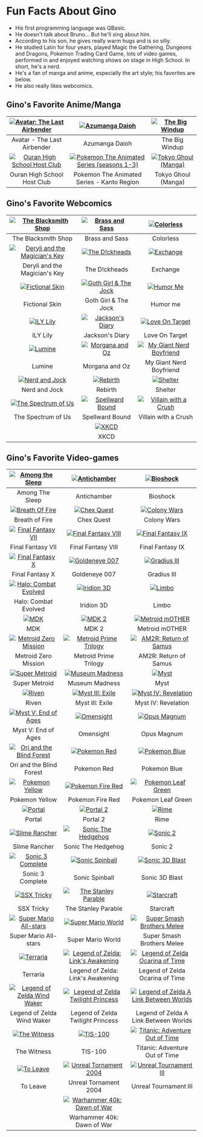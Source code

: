 <!-- markdownlint-disable MD013 -->

# Fun Facts About Gino #

- His first programming language was QBasic.
- He doesn't talk about Bruno... But he'll sing about him.
- According to his son, he gives really warm hugs and is so silly.
- He studied Latin for four years, played Magic the Gathering, Dungeons and Dragons, Pokemon Trading Card Game, lots of video games, performed in and enjoyed watching shows on stage in High School. In short, he's a nerd.
- He's a fan of manga and anime, especially the art style; his favorites are below.
- He also really likes webcomics.

## Gino's Favorite Anime/Manga ##

| [![Avatar: The Last Airbender][image-avatar]][avatar] | [![Azumanga Daioh][image-azumanga-daioh]][azumanga-daioh] | [![The Big Windup][image-the-big-windup]][the-big-windup] |
| :---: | :---: | :---: |
| Avatar - The Last Airbender | Azumanga Daioh | The Big Windup |
| [![Ouran High School Host Club][image-host-club]][host-club] | [![Pokemon The Animated Series (seasons 1-3)][image-pokemon]][pokemon] | [![Tokyo Ghoul (Manga)][image-tokyo-ghoul]][tokyo-ghoul] |
| Ouran High School Host Club | Pokemon The Animated Series - Kanto Region | Tokyo Ghoul (Manga) |

## Gino's Favorite Webcomics ##

| [![The Blacksmith Shop][image-the-blacksmith-shop]][link-the-blacksmith-shop] | [![Brass and Sass][image-brass-and-sass]][link-brass-and-sass] | [![Colorless][image-colorless]][link-colorless] |
| :---: | :---: | :---: |
| The Blacksmith Shop | Brass and Sass | Colorless |
| [![Deryli and the Magician's Key][image-deryli-and-the-magicians-key]][link-deryli-and-the-magicians-key] | [![The D!ckheads][image-the-dickheads]][link-the-dickheads] | [![Exchange][image-exchange]][link-exchange] |
| Deryli and the Magician's Key | The D!ckheads | Exchange |
| [![Fictional Skin][image-fictional-skin]][link-fictional-skin] | [![Goth Girl & The Jock][image-goth-girl-and-the-jock]][link-goth-girl-and-the-jock] | [![Humor Me][image-humor-me]][link-humor-me] |
| Fictional Skin | Goth Girl & The Jock | Humor me |
| [![ILY Lily][image-ily-lily]][link-ily-lily] | [![Jackson's Diary][image-jacksons-diary]][link-jacksons-diary] | [![Love On Target][image-love-on-target]][link-love-on-target] |
| ILY Lily | Jackson's Diary | Love On Target |
| [![Lumine][image-lumine]][link-lumine] | [![Morgana and Oz][image-morgana-and-oz]][link-morgana-and-oz] | [![My Giant Nerd Boyfriend][image-my-giant-nerd-boyfriend]][link-my-giant-nerd-boyfriend] |
| Lumine | Morgana and Oz | My Giant Nerd Boyfriend |
| [![Nerd and Jock][image-nerd-and-jock]][link-nerd-and-jock] | [![Rebirth][image-rebirth]][link-rebirth] | [![Shelter][image-shelter]][link-shelter] |
| Nerd and Jock | Rebirth | Shelter | 
| [![The Spectrum of Us][image-the-spectrum-of-us]][link-the-spectrum-of-us] | [![Spellward Bound][image-spellward-bound]][link-spellward-bound] | [![Villain with a Crush][image-villain-with-a-crush]][link-villain-with-a-crush] |
| The Spectrum of Us | Spellward Bound | Villain with a Crush |
|  | [![XKCD][image-xkcd]][link-xkcd] |  |
|  | XKCD |  |

## Gino's Favorite Video-games ##

| [![Among the Sleep][fav-among-the-sleep]][link-among-the-sleep] | [![Antichamber][fav-antichamber]][link-antichamber] | [![Bioshock][fav-bioshock]][link-bioshock] |
| :----: | :----: | :----: |
| Among The Sleep | Antichamber | Bioshock |
| [![Breath Of Fire][fav-breath-of-fire]][link-breath-of-fire] | [![Chex Quest][fav-chex-quest]][link-chex-quest] | [![Colony Wars][fav-colony-wars]][link-colony-wars] |
| Breath of Fire | Chex Quest | Colony Wars |
| [![Final Fantasy VII][fav-final-fantasy-vii]][link-final-fantasy-7] | [![Final Fantasy VIII][fav-final-fantasy-viii]][link-final-fantasy-8] | [![Final Fantasy IX][fav-final-fantasy-ix]][link-final-fantasy-9] |
| Final Fantasy VII | Final Fantasy VIII | Final Fantasy IX |
| [![Final Fantasy X][fav-final-fantasy-x]][link-final-fantasy-10] | [![Goldeneye 007][fav-goldeneye-007]][link-goldeneye] | [![Gradius III][fav-gradius-III]][link-gradius] |
| Final Fantasy X | Goldeneye 007 | Gradius III |
| [![Halo: Combat Evolved][fav-halo]][link-halo] | [![Iridion 3D][fav-iridion-3D]][link-iridion-3d] | [![Limbo][fav-limbo]][link-limbo] |
| Halo: Combat Evolved | Iridion 3D | Limbo |
| [![MDK][fav-mdk]][link-mdk] | [![MDK 2][fav-mdk2]][link-mdk2] | [![Metroid mOTHER][fav-metroid-mother]][link-metroid-mother] |
| MDK | MDK 2 | Metroid mOTHER |
| [![Metroid Zero Mission][fav-metroid-zero-mission]][link-metroid-zero-mission] | [![Metroid Prime Trilogy][fav-metroid-prime-trilogy]][link-metroid-prime] | [![AM2R: Return of Samus][fav-am2r]][link-am2r] |
| Metroid Zero Mission | Metroid Prime Trilogy | AM2R: Return of Samus |
| [![Super Metroid][fav-super-metroid]][link-super-metroid] | [![Museum Madness][fav-museum-madness]][link-museum-madness] | [![Myst][fav-myst]][link-myst] |
| Super Metroid | Museum Madness | Myst |
| [![Riven][fav-riven]][link-riven] | [![Myst III: Exile][fav-myst-exile]][link-myst-exile] | [![Myst IV: Revelation][fav-myst-revelation]][link-myst-revelation] |
| Riven | Myst III: Exile | Myst IV: Revelation |
| [![Myst V: End of Ages][fav-myst-end-of-ages]][link-myst-end-of-ages] | [![Omensight][fav-omensight]][link-omensight] | [![Opus Magnum][fav-opus-magnum]][link-opus-magnum] |
| Myst V: End of Ages | Omensight | Opus Magnum |
| [![Ori and the Blind Forest][fav-ori-and-the-blind-forest]][link-ori] | [![Pokemon Red][fav-pokemon-red]][link-pokemon-red] | [![Pokemon Blue][fav-pokemon-blue]][link-pokemon-blue] |
| Ori and the Blind Forest | Pokemon Red | Pokemon Blue |
| [![Pokemon Yellow][fav-pokemon-yellow]][link-pokemon-yellow] | [![Pokemon Fire Red][fav-pokemon-fire-red]][link-pokemon-fire-red] | [![Pokemon Leaf Green][fav-pokemon-leaf-green]][link-pokemon-leaf-green] |
| Pokemon Yellow | Pokemon Fire Red | Pokemon Leaf Green |
| [![Portal][fav-portal-1]][link-portal] | [![Portal 2][fav-portal-2]][link-portal2] | [![Rime][fav-rime]][link-rime] |
| Portal | Portal 2 | Rime |
| [![Slime Rancher][fav-slime-rancher]][link-slime-rancher] | [![Sonic The Hedgehog][fav-sonic-1]][link-sonic1] | [![Sonic 2][fav-sonic-2]][link-sonic2] |
| Slime Rancher | Sonic The Hedgehog | Sonic 2 |
| [![Sonic 3 Complete][fav-sonic-3]][link-sonic3-complete] | [![Sonic Spinball][fav-sonic-spinball]][link-sonic-spinball] | [![Sonic 3D Blast][fav-sonic-3d-blast]][link-sonic-blast] |
| Sonic 3 Complete | Sonic Spinball | Sonic 3D Blast |
| [![SSX Tricky][fav-ssx-tricky]][link-ssx-tricky] | [![The Stanley Parable][fav-stanley-parable]][link-the-stanley-parable] | [![Starcraft][fav-starcraft]][link-starcraft] |
| SSX Tricky | The Stanley Parable | Starcraft |
| [![Super Mario All-stars][fav-super-mario-all-stars]][link-super-mario-all-stars] | [![Super Mario World][fav-super-mario-world]][link-super-mario-world] | [![Super Smash Brothers Melee][fav-super-smash-bros-melee]][link-super-smash-bros-melee] |
| Super Mario All-stars | Super Mario World | Super Smash Brothers Melee |
| [![Terraria][fav-terraria]][link-terraria] | [![Legend of Zelda: Link's Awakening][fav-zelda-links-awakening-dx]][link-zelda-links-awakening] | [![Legend of Zelda Ocarina of Time][fav-zelda-ocarina-of-time]][link-zelda-ocarina-of-time] |
| Terraria | Legend of Zelda: Link's Awakening | Legend of Zelda Ocarina of Time |
| [![Legend of Zelda Wind Waker][fav-zelda-wind-waker]][link-zelda-wind-waker] | [![Legend of Zelda Twilight Princess][fav-zelda-twilight-princess]][link-zelda-twilight-princess] | [![Legend of Zelda A Link Between Worlds][fav-zelda-link-between-words]][link-zelda-link-between-worlds] |
| Legend of Zelda Wind Waker | Legend of Zelda Twilight Princess | Legend of Zelda A Link Between Worlds |
| [![The Witness][fav-the-witness]][link-the-witness] | [![TIS-100][fav-tis-100]][link-tis-100] | [![Titanic: Adventure Out of Time][fav-titanic-adventure-out-of-time]][link-titanic] |
| The Witness | TIS-100 | Titanic: Adventure Out of Time |
| [![To Leave][fav-to-leave]][link-to-leave] | [![Unreal Tornament 2004][fav-unreal-tournament-2004]][link-unreal-tournament-2k4] | [![Unreal Tournament III][fav-unreal-tournament-3]][link-unreal-tournament-3] |
| To Leave | Unreal Tornament 2004 | Unreal Tournament III |
| | [![Warhammer 40k: Dawn of War][fav-warhammer-40k]][link-warhammer-dawn-of-war] | |
| | Warhammer 40k: Dawn of War | |

[avatar]: https://www.netflix.com/title/70142405\
[azumanga-daioh]: https://archive.org/details/azumanga-daioh-full-series-english-sub
[the-big-windup]: https://www.crunchyroll.com/series/GP5HJ8EDW/big-windup
[host-club]: https://www.netflix.com/title/70205014
[pokemon]: https://watch.pokemon.com/en-us/
[tokyo-ghoul]: https://tokyoghoul.online/

[image-avatar]: /Assets/Grids/Favorite-Fiction/Avatar%20-%20The%20Last%20Airbender.png
[image-azumanga-daioh]: /Assets/Grids/Favorite-Fiction/Azumanga%20Daioh.png
[image-the-big-windup]: /Assets/Grids/Favorite-Fiction/The%20Big%20Windup.png
[image-host-club]: /Assets/Grids/Favorite-Fiction/Ouran%20High%20School%20Host%20Club.png
[image-pokemon]: /Assets/Grids/Favorite-Fiction/Pokemon%20-%20The%20Kanto%20Region.png
[image-tokyo-ghoul]: /Assets/Grids/Favorite-Fiction/Tokyo%20Ghoul.png

[link-the-blacksmith-shop]: https://www.webtoons.com/en/canvas/the-blacksmith-shop/list
[link-brass-and-sass]: https://www.webtoons.com/en/romance/brass-and-sass/list
[link-colorless]: https://www.webtoons.com/en/canvas/colorless/list
[link-deryli-and-the-magicians-key]: https://tapas.io/series/deryli
[link-the-dickheads]: https://www.webtoons.com/en/romance/the-dickheads/list
[link-exchange]: https://tapas.io/series/Exchange
[link-fictional-skin]: https://www.webtoons.com/en/drama/fictional-skin/list
[link-goth-girl-and-the-jock]: https://www.webtoons.com/en/canvas/goth-girl-the-jock/list?title_no=764411
[link-humor-me]: https://www.webtoons.com/en/canvas/humor-me/list
[link-ily-lily]: https://www.webtoons.com/en/challenge/ily-lily-/list
[link-jacksons-diary]: https://www.webtoons.com/en/supernatural/jacksons-diary/list
[link-love-on-target]: https://www.webtoons.com/en/comedy/love-on-target/list
[link-lumine]: https://www.webtoons.com/en/fantasy/lumine/list
[link-morgana-and-oz]: https://www.webtoons.com/en/fantasy/morgana-and-oz/list
[link-my-giant-nerd-boyfriend]: https://www.webtoons.com/en/slice-of-life/my-giant-nerd-boyfriend/list
[link-nerd-and-jock]: https://www.webtoons.com/en/canvas/nerd-and-jock/list
[link-rebirth]: https://www.webtoons.com/en/sf/rebirth/list
[link-shelter]: https://tapas.io/series/SHELTER3
[link-the-spectrum-of-us]: https://www.webtoons.com/en/canvas/the-spectrum-of-us/list
[link-spellward-bound]: https://www.webtoons.com/en/fantasy/spellward-bound/list
[link-villain-with-a-crush]: https://www.webtoons.com/en/romance/villain-with-a-crush/list
[link-xkcd]: https://xkcd.com

[image-the-blacksmith-shop]: /Assets/Grids/Favorite-Fiction/The%20Blacksmith%20Shop.png
[image-brass-and-sass]: /Assets/Grids/Favorite-Fiction/Brass%20and%20Sass.png
[image-colorless]: /Assets/Grids/Favorite-Fiction/Colorless%20-%20Crazy%20Joki.png
[image-deryli-and-the-magicians-key]: /Assets/Grids/Favorite-Fiction/Deryli%20and%20the%20Magician's%20Key.png
[image-the-dickheads]: /Assets/Grids/Favorite-Fiction/Dickheads.png
[image-exchange]: /Assets/Grids/Favorite-Fiction/Exchange%20Grid.png
[image-fictional-skin]: /Assets/Grids/Favorite-Fiction/Fictional%20Skin.png
[image-goth-girl-and-the-jock]: /Assets/Grids/Favorite-Fiction/Goth%20Girl%20and%20the%20Jock%20Head%20Pats.png
[image-humor-me]: /Assets/Grids/Favorite-Fiction/Humor%20Me.png
[image-ily-lily]: /Assets/Grids/Favorite-Fiction/ILY%20Lily.png
[image-jacksons-diary]: /Assets/Grids/Favorite-Fiction/Jackson's%20Diary.png
[image-love-on-target]: /Assets/Grids/Favorite-Fiction/Love%20on%20Target.png
[image-lumine]: /Assets/Grids/Favorite-Fiction/Lumine.png
[image-morgana-and-oz]: /Assets/Grids/Favorite-Fiction/Morgana%20and%20Oz.png
[image-my-giant-nerd-boyfriend]: /Assets/Grids/Favorite-Fiction/My%20Giant%20Nerd%20Boyfriend.png
[image-nerd-and-jock]: /Assets/Grids/Favorite-Fiction/Nerd%20and%20Jock%20-%20Vingettes.png
[image-rebirth]: /Assets/Grids/Favorite-Fiction/Rebirth.png
[image-shelter]: /Assets/Grids/Favorite-Fiction/Shelter.png
[image-the-spectrum-of-us]: /Assets/Grids/Favorite-Fiction/The%20Spectrum%20of%20Us.png
[image-spellward-bound]: /Assets/Grids/Favorite-Fiction/Spellward%20Bound.png
[image-villain-with-a-crush]: /Assets/Grids/Favorite-Fiction/Villian%20With%20a%20Crush%20-%20Rosa%20with%20Mask%20against%20wall.png
[image-xkcd]: /Assets/Grids/Favorite-Fiction/XKCD.png

[fav-among-the-sleep]: /Assets/Grids/Favorites/Among%20the%20Sleep%20-%20Enhanced%20Edition.jpg
[fav-antichamber]: /Assets/Grids/Favorites/Antichamber.png
[fav-bioshock]: /Assets/Grids/Favorites/Bioshock%20Remastered.png
[fav-breath-of-fire]: /Assets/Grids/Favorites/Breath%20of%20Fire.png
[fav-chex-quest]: /Assets/Grids/Favorites/Chex%20Quest.png
[fav-colony-wars]: /Assets/Grids/Favorites/Colony%20Wars.png
[fav-final-fantasy-vii]: /Assets/Grids/Favorites/Final%20Fantasy%20VII.png
[fav-final-fantasy-viii]: /Assets/Grids/Favorites/Final%20Fantasy%20VIII.png
[fav-final-fantasy-ix]: /Assets/Grids/Favorites/Final%20Fantasy%20IX.png
[fav-final-fantasy-x]: /Assets/Grids/Favorites/Final%20Fantasy%20X%20and%20X-2%20HD%20Remaster.png
[fav-goldeneye-007]: /Assets/Grids/Favorites/Goldeneye%20Double%20Oh%20Seven.png
[fav-gradius-III]: /Assets/Grids/Favorites/Gradius%203.png
[fav-halo]: /Assets/Grids/Favorites/Halo%20-%20Combat%20Evolved.png
[fav-iridion-3D]: /Assets/Grids/Favorites/Iridion%203D.jpg
[fav-limbo]: /Assets/Grids/Favorites/Limbo.png
[fav-mdk]: /Assets/Grids/Favorites/MDK.png
[fav-mdk2]: /Assets/Grids/Favorites/MDK2.png
[fav-metroid-mother]: /Assets/Grids/Favorites/Metroid%20mOTHER.png
[fav-metroid-zero-mission]: /Assets/Grids/Favorites/Metroid%20Zero%20Mission.png
[fav-metroid-prime-trilogy]: /Assets/Grids/Favorites/Metroid%20Prime%20Trilogy.png
[fav-am2r]: /Assets/Grids/Favorites/AM2R%20Return%20of%20Samus.png
[fav-super-metroid]: /Assets/Grids/Favorites/Super%20Metroid.png
[fav-museum-madness]: /Assets/Grids/Favorites/Museum%20Madness.png
[fav-myst]: /Assets/Grids/Favorites/Myst%202021.png
[fav-riven]: /Assets/Grids/Favorites/Myst%20II%20-%20Riven.png
[fav-myst-exile]: /Assets/Grids/Favorites/Myst%20III%20Exile.png
[fav-myst-revelation]: /Assets/Grids/Favorites/Myst%20IV%20Revelation.png
[fav-myst-end-of-ages]: /Assets/Grids/Favorites/Myst%20V%20End%20of%20Ages.png
[fav-omensight]: /Assets/Grids/Favorites/Omensight.jpg
[fav-opus-magnum]: /Assets/Grids/Favorites/Opus%20Magnum.png
[fav-ori-and-the-blind-forest]: /Assets/Grids/Favorites/Ori%20and%20The%20Blind%20Forest.png
[fav-pokemon-blue]: /Assets/Grids/Favorites/Pokemon%20Blue.png
[fav-pokemon-red]: /Assets/Grids/Favorites/Pokemon%20Red.png
[fav-pokemon-yellow]: /Assets/Grids/Favorites/Pokemon%20Yellow.png
[fav-pokemon-fire-red]: /Assets/Grids/Favorites/Pokemon%20Fire%20Red.png
[fav-pokemon-leaf-green]: /Assets/Grids/Favorites/Pokemon%20Leaf%20Green.png
[fav-portal-1]: /Assets/Grids/Favorites/Portal.png
[fav-portal-2]: /Assets/Grids/Favorites/Portal%202.png
[fav-rime]: /Assets/Grids/Favorites/Rime.png
[fav-slime-rancher]: /Assets/Grids/Favorites/Slime%20Rancher.png
[fav-sonic-1]: /Assets/Grids/Favorites/Sonic%20the%20Hedgehog.png
[fav-sonic-2]: /Assets/Grids/Favorites/Sonic%20the%20Hedgehog%202.png
[fav-sonic-3]: /Assets/Grids/Favorites/Sonic%20the%20hedgehog%203%20complete.png
[fav-sonic-spinball]: /Assets/Grids/Favorites/Sonic%20Spinball.png
[fav-sonic-3d-blast]: /Assets/Grids/Favorites/Sonic%203D%20Blast.png
[fav-ssx-tricky]: /Assets/Grids/Favorites/SSX%20Tricky.png
[fav-stanley-parable]: /Assets/Grids/Favorites/Stanley%20Parable.png
[fav-starcraft]: /Assets/Grids/Favorites/Starcraft.png
[fav-super-mario-all-stars]: /Assets/Grids/Favorites/Super%20Mario%20All%20Stars.png
[fav-super-mario-world]: /Assets/Grids/Favorites/Super%20Mario%20World.png
[fav-super-smash-bros-melee]: /Assets/Grids/Favorites/Super%20Smash%20Brothers%20Melee.png
[fav-terraria]: /Assets/Grids/Favorites/Terraria.png
[fav-zelda-links-awakening-dx]: /Assets/Grids/Favorites/The%20Legend%20of%20Zelda%20-%20Links%20Awakening.png
[fav-zelda-ocarina-of-time]: /Assets/Grids/Favorites/The%20Legend%20of%20Zelda%20-%20Ocarina%20of%20Time%20Original.png
[fav-zelda-wind-waker]: /Assets/Grids/Favorites/The%20Legend%20of%20Zelda%20-%20Wind%20Waker.png
[fav-zelda-twilight-princess]: /Assets/Grids/Favorites/The%20Legend%20of%20Zelda%20-%20Twilight%20Princess.png
[fav-zelda-link-between-words]: /Assets/Grids/Favorites/The%20Legend%20of%20Zelda%20a%20Link%20Between%20Worlds.png
[fav-the-witness]: /Assets/Grids/Favorites/The%20Witness.jpg
[fav-tis-100]: /Assets/Grids/Favorites/Tis%20100.png
[fav-titanic-adventure-out-of-time]: /Assets/Grids/Favorites/Titanic%20Adventure%20Out%20of%20time.png
[fav-to-leave]: /Assets/Grids/Favorites/To%20Leave.png
[fav-unreal-tournament-3]: /Assets/Grids/Favorites/Unreal%20Tournament%203.png
[fav-unreal-tournament-2004]: /Assets/Grids/Favorites/Unreal%20Tournament%202004.png
[fav-warhammer-40k]: /Assets/Grids/Favorites/Warhammer%2040k%20Dawn%20of%20War.png

[link-among-the-sleep]: https://store.steampowered.com/app/250620/Among_the_Sleep__Enhanced_Edition/
[link-antichamber]: https://store.steampowered.com/app/219890/Antichamber/
[link-bioshock]: https://store.steampowered.com/app/409710/BioShock_Remastered/
[link-breath-of-fire]: https://www.playemulator.io/gba-online/breath-of-fire/
[link-chex-quest]: https://playclassic.games/games/first-person-shooter-dos-games-online/play-chex-quest-online/play/
[link-colony-wars]: https://www.retrogames.cc/psx-games/colony-wars.html
[link-final-fantasy-7]: https://store.steampowered.com/app/39140/FINAL_FANTASY_VII/
[link-final-fantasy-8]: https://store.steampowered.com/app/39150/FINAL_FANTASY_VIII/
[link-final-fantasy-9]: https://store.steampowered.com/app/377840/FINAL_FANTASY_IX/
[link-final-fantasy-10]: https://store.steampowered.com/app/359870/FINAL_FANTASY_XX2_HD_Remaster/
[link-goldeneye]: https://www.playemulator.io/n64-online/007-goldeneye/
[link-gradius]: https://www.playemulator.io/snes-online/gradius-3/
[link-halo]: https://store.steampowered.com/app/976730/Halo_The_Master_Chief_Collection/
[link-iridion-3d]: https://www.playemulator.io/gba-online/iridion-3d/
[link-limbo]: https://store.steampowered.com/app/48000/LIMBO/
[link-mdk]: https://store.steampowered.com/app/38450/MDK/
[link-mdk2]: https://store.steampowered.com/app/213350/MDK2_HD/
[link-metroid-mother]: https://www.retrogames.cc/nes-games/metroid-mother.html
[link-metroid-zero-mission]: https://www.playemulator.io/gba-online/metroid-zero-mission/
[link-metroid-prime]: https://metroid.fandom.com/wiki/Metroid_Prime_Trilogy
[link-am2r]: https://www.reddit.com/r/AM2R/
[link-super-metroid]: https://www.playemulator.io/snes-online/super-metroid/
[link-museum-madness]: https://playclassic.games/games/educational-dos-games-online/play-museum-madness-online/play/
[link-myst]: https://store.steampowered.com/app/1255560/Myst/
[link-riven]: https://store.steampowered.com/app/63610/Riven_The_Sequel_to_MYST/
[link-myst-exile]: https://store.steampowered.com/app/925930/Myst_III_Exile/
[link-myst-revelation]: https://store.steampowered.com/app/925940/Myst_IV_Revelation/
[link-myst-end-of-ages]: https://store.steampowered.com/app/208110/Myst_V_End_of_Ages/
[link-omensight]: https://store.steampowered.com/app/455820/Omensight_Definitive_Edition/
[link-opus-magnum]: https://store.steampowered.com/app/558990/Opus_Magnum/
[link-ori]: https://store.steampowered.com/app/387290/Ori_and_the_Blind_Forest_Definitive_Edition/
[link-pokemon-red]: https://www.playemulator.io/gb-online/pokemon-red/
[link-pokemon-blue]: https://www.playemulator.io/gb-online/pokemon-blue/
[link-pokemon-yellow]: https://www.playemulator.io/gbc-online/pokemon-yellow/
[link-pokemon-fire-red]: https://www.playemulator.io/gba-online/pokemon-fire-red-version/
[link-pokemon-leaf-green]: https://www.playemulator.io/gba-online/pokemon-leaf-green/
[link-portal]: https://store.steampowered.com/app/400/Portal/
[link-portal2]: https://store.steampowered.com/app/620/Portal_2/
[link-rime]: https://store.steampowered.com/app/493200/RiME/
[link-slime-rancher]: https://store.steampowered.com/app/433340/Slime_Rancher/
[link-sonic1]: https://www.playemulator.io/sega-online/sonic-the-hedgehog-classic/
[link-sonic2]: https://www.playemulator.io/sega-online/sonic-the-hedgehog-2/
[link-sonic3-complete]: https://www.playemulator.io/sega-online/sonic-3-complete/
[link-sonic-spinball]: https://www.playemulator.io/sega-online/sonic-spinball/
[link-sonic-blast]: https://www.playemulator.io/sega-online/sonic-3d-blast/
[link-ssx-tricky]: https://ssx.fandom.com/wiki/SSX_Tricky
[link-the-stanley-parable]: https://store.steampowered.com/app/221910/The_Stanley_Parable/
[link-starcraft]: https://starcraft.blizzard.com/en-us/
[link-super-mario-all-stars]: https://www.playemulator.io/snes-online/super-mario-all-stars/
[link-super-mario-world]: https://www.playemulator.io/snes-online/super-mario-world/
[link-super-smash-bros-melee]: https://www.ssbwiki.com/Super_Smash_Bros._Melee
[link-terraria]: https://store.steampowered.com/app/105600/Terraria/
[link-zelda-links-awakening]: https://www.playemulator.io/gbc-online/the-legend-of-zelda-links-awakening-dx/
[link-zelda-ocarina-of-time]: https://www.playemulator.io/n64-online/the-legend-of-zelda-ocarina-of-time/
[link-zelda-wind-waker]: https://www.zeldadungeon.net/wiki/The_Legend_of_Zelda:_The_Wind_Waker
[link-zelda-twilight-princess]: https://www.zeldadungeon.net/wiki/The_Legend_of_Zelda:_Twilight_Princess
[link-zelda-link-between-worlds]: https://www.zeldadungeon.net/wiki/The_Legend_of_Zelda:_A_Link_Between_Worlds
[link-the-witness]: https://store.steampowered.com/app/210970/The_Witness/
[link-tis-100]: https://store.steampowered.com/app/370360/TIS100/
[link-titanic]: https://store.steampowered.com/app/785480/Titanic_Adventure_Out_Of_Time/
[link-to-leave]: https://store.steampowered.com/app/896340/To_Leave/
[link-unreal-tournament-2k4]: https://archive.org/details/Unreal-GOG-Collection
[link-unreal-tournament-3]: https://en.wikipedia.org/wiki/Unreal_Tournament_3
[link-warhammer-dawn-of-war]: https://store.steampowered.com/app/4570/Warhammer_40000_Dawn_of_War__Game_of_the_Year_Edition/
